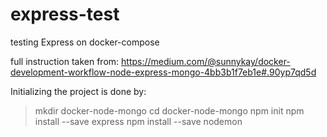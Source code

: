 # express-test
testing Express on docker-compose

full instruction taken from:
https://medium.com/@sunnykay/docker-development-workflow-node-express-mongo-4bb3b1f7eb1e#.90yp7qd5d

Initializing the project is done by:
> mkdir docker-node-mongo
> cd docker-node-mongo
> npm init
> npm install --save express
> npm install --save nodemon